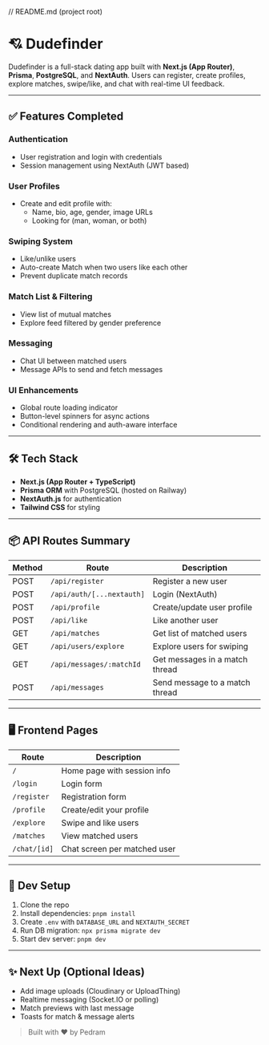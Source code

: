 // README.md (project root)
# 💘 Dudefinder

Dudefinder is a full-stack dating app built with **Next.js (App Router)**, **Prisma**, **PostgreSQL**, and **NextAuth**. Users can register, create profiles, explore matches, swipe/like, and chat with real-time UI feedback.

---

## ✅ Features Completed

### Authentication
- User registration and login with credentials
- Session management using NextAuth (JWT based)

### User Profiles
- Create and edit profile with:
  - Name, bio, age, gender, image URLs
  - Looking for (man, woman, or both)

### Swiping System
- Like/unlike users
- Auto-create Match when two users like each other
- Prevent duplicate match records

### Match List & Filtering
- View list of mutual matches
- Explore feed filtered by gender preference

### Messaging
- Chat UI between matched users
- Message APIs to send and fetch messages

### UI Enhancements
- Global route loading indicator
- Button-level spinners for async actions
- Conditional rendering and auth-aware interface

---

## 🛠️ Tech Stack
- **Next.js (App Router + TypeScript)**
- **Prisma ORM** with PostgreSQL (hosted on Railway)
- **NextAuth.js** for authentication
- **Tailwind CSS** for styling

---

## 📦 API Routes Summary
| Method | Route                    | Description                      |
|--------|--------------------------|----------------------------------|
| POST   | `/api/register`          | Register a new user              |
| POST   | `/api/auth/[...nextauth]`| Login (NextAuth)                 |
| POST   | `/api/profile`           | Create/update user profile       |
| POST   | `/api/like`              | Like another user                |
| GET    | `/api/matches`           | Get list of matched users        |
| GET    | `/api/users/explore`     | Explore users for swiping        |
| GET    | `/api/messages/:matchId` | Get messages in a match thread   |
| POST   | `/api/messages`          | Send message to a match thread   |

---

## 🖥️ Frontend Pages
| Route         | Description                     |
|---------------|---------------------------------|
| `/`           | Home page with session info     |
| `/login`      | Login form                     |
| `/register`   | Registration form              |
| `/profile`    | Create/edit your profile       |
| `/explore`    | Swipe and like users           |
| `/matches`    | View matched users             |
| `/chat/[id]`  | Chat screen per matched user   |

---

## 🚀 Dev Setup
1. Clone the repo
2. Install dependencies: `pnpm install`
3. Create `.env` with `DATABASE_URL` and `NEXTAUTH_SECRET`
4. Run DB migration: `npx prisma migrate dev`
5. Start dev server: `pnpm dev`

---

## ✨ Next Up (Optional Ideas)
- Add image uploads (Cloudinary or UploadThing)
- Realtime messaging (Socket.IO or polling)
- Match previews with last message
- Toasts for match & message alerts

> Built with ❤️ by Pedram 
